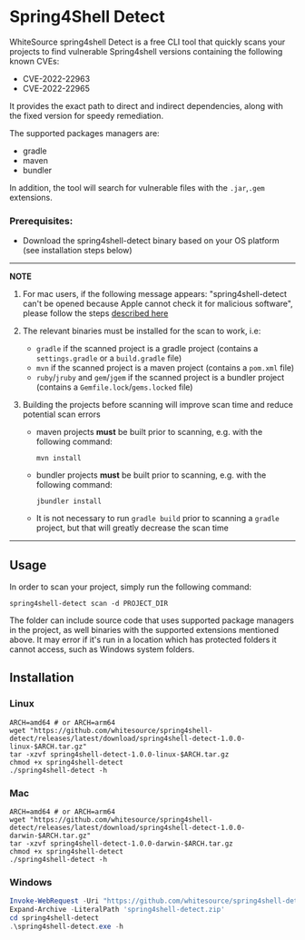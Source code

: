 # Spring4Shell Detect

WhiteSource spring4shell Detect is a free CLI tool that quickly scans your projects to find vulnerable Spring4shell versions
containing the following known CVEs:

* CVE-2022-22963
* CVE-2022-22965

It provides the exact path to direct and indirect dependencies, along with the fixed version for speedy remediation.

The supported packages managers are:

* gradle
* maven
* bundler

In addition, the tool will search for vulnerable files with the `.jar`,`.gem` extensions.

### Prerequisites:

* Download the spring4shell-detect binary based on your OS platform (see installation steps below)

---
**NOTE**

1. For mac users, if the following message appears:
   "spring4shell-detect can't be opened because Apple cannot check it for malicious software", please follow the steps
   [described here](https://support.apple.com/en-il/guide/mac-help/mchleab3a043/mac)


2. The relevant binaries must be installed for the scan to work, i.e:
    * `gradle` if the scanned project is a gradle project (contains a `settings.gradle` or a `build.gradle` file)
    * `mvn` if the scanned project is a maven project (contains a `pom.xml` file)
    * `ruby`/`jruby` and `gem`/`jgem` if the scanned project is a bundler project (contains a `Gemfile.lock`/`gems.locked` file)


3. Building the projects before scanning will improve scan time and reduce potential scan errors

    * maven projects __must__ be built prior to scanning, e.g. with the following command:
       ```shell
       mvn install
       ```

    * bundler projects __must__ be built prior to scanning, e.g. with the following command:
       ```shell
       jbundler install
       ```

    * It is not necessary to run `gradle build` prior to scanning a `gradle` project, but that will greatly decrease the
      scan time

---

## Usage

In order to scan your project, simply run the following command:

```shell
spring4shell-detect scan -d PROJECT_DIR
```

The folder can include source code that uses supported package managers in the project, as well binaries with the
supported extensions mentioned above.
It may error if it's run in a location which has protected folders it cannot access, such as Windows system folders.

## Installation

### Linux

```shell
ARCH=amd64 # or ARCH=arm64
wget "https://github.com/whitesource/spring4shell-detect/releases/latest/download/spring4shell-detect-1.0.0-linux-$ARCH.tar.gz"
tar -xzvf spring4shell-detect-1.0.0-linux-$ARCH.tar.gz
chmod +x spring4shell-detect
./spring4shell-detect -h
```

### Mac

```shell
ARCH=amd64 # or ARCH=arm64 
wget "https://github.com/whitesource/spring4shell-detect/releases/latest/download/spring4shell-detect-1.0.0-darwin-$ARCH.tar.gz"
tar -xzvf spring4shell-detect-1.0.0-darwin-$ARCH.tar.gz
chmod +x spring4shell-detect
./spring4shell-detect -h
```

### Windows

```powershell
Invoke-WebRequest -Uri "https://github.com/whitesource/spring4shell-detect/releases/latest/download/spring4shell-detect-1.0.0-windows-amd64.zip" -OutFile "spring4shell-detect.zip"
Expand-Archive -LiteralPath 'spring4shell-detect.zip'
cd spring4shell-detect
.\spring4shell-detect.exe -h
```
